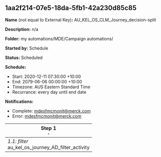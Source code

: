 ## 1aa2f214-07e5-18da-5fb1-42a230d85c85

**Name** (not equal to External Key)**:** AU_KEL_OS_CLM_Journey_decision-split

**Description:** n/a

**Folder:** my automations/MDE/Campaign automations/

**Started by:** Schedule

**Status:** Scheduled

**Schedule:**

* Start: 2020-12-11 07:30:00 +10:00
* End: 2079-06-06 00:00:00 +10:00
* Timezone: AUS Eastern Standard Time
* Recurrance: every day until end date

**Notifications:**

* Complete: mdesfmcmonit@merck.com
* Error: mdesfmcmonit@merck.com

| Step 1<br>_<small>-</small>_ |
| --- |
| _1.1: filter_<br>au_kel_os_journey_AD_filter_activity |
